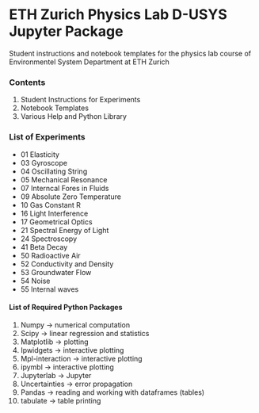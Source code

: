 # ETH Zurich Physics Lab D-USYS Jupyter  Package

Student instructions and notebook templates for the physics lab course of Environmentel System Department at ETH Zurich 

###  Contents

 1. Student Instructions for Experiments
 2. Notebook Templates
 3. Various Help and Python Library

 ### List of Experiments

  * 01 Elasticity
  * 03 Gyroscope
  * 04 Oscillating String
  * 05 Mechanical Resonance
  * 07 Interncal Fores in Fluids
  * 09 Absolute Zero Temperature
  * 10 Gas Constant R
  * 16 Light Interference
  * 17 Geometrical Optics
  * 21 Spectral Energy of Light
  * 24 Spectroscopy
  * 41 Beta Decay
  * 50 Radioactive Air
  * 52 Conductivity and Density 
  * 53 Groundwater Flow
  * 54 Noise
  * 55 Internal waves



 #### List of Required Python Packages 
  1. Numpy  -> numerical computation
  1. Scipy -> linear regression and statistics
  1. Matplotlib -> plotting
  1. Ipwidgets -> interactive plotting
  1. Mpl-interaction -> interactive plotting
  1. ipymbl -> interactive plotting
  1. Jupyterlab -> Jupyter
  1. Uncertainties -> error propagation
  1. Pandas -> reading and working with dataframes (tables)
  1. tabulate -> table printing
  
  
 
